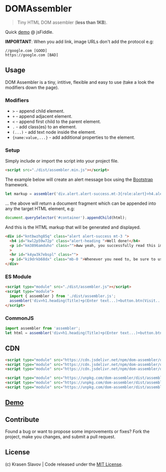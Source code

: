 # DOMAssembler

> Tiny HTML DOM assembler (**less than 1KB**).

Quick [demo](https://jsfiddle.net/krasenslavov/ys2dkrfz/) @ jsFiddle.

**IMPORTANT**: When you add link, image URLs don't add the protocol e.g: 

	//google.com [GOOD]
	https://google.com [BAD]

## Usage

DOM Assembler is a tiny, intitive, flexible and easy to use (take a look the modifiers down the page).

### Modifiers

* `>` - append child element.
* `+` - append adjacent element.
* `<` - append first child to the parent element.
* `.` - add class(es) to an element.
* `(...)` - add text node inside the element.
* `{name:value,...}` - add additional properties to the element.

### Setup

Simply include or import the script into your project file.

```html
<script src="./dist/assembler.min.js"></script>
```

The example below will create an alert message box using the [Bootstrap](https://getbootstrap.com/docs/4.4/components/alerts/) framework.

```js
let markup = assembler('div.alert.alert-success.mt-3{role:alert}>h4.alert-heading(Well done!)+p(Aww yeah, you successfully read this important alert message. This example text is going to run a bit longer so that you can see how spacing within an alert works with this kind of content.)+hr+p.mb-0(Whenever you need to, be sure to use margin utilities to keep things nice and tidy.)');
```

... the above will return a document fragment which can be appended into any the target HTML element, e.g:

```js
document.querySelector('#container').appendChild(html);
```

And this is the HTML markup that will be generated and displayed.

```html
<div id="kntbwzhg85q" class="alert alert-success mt-3 ">
  <h4 id="kwl2p59w72p" class="alert-heading ">Well done!</h4>
  <p id="km3896amduho" class="">Aww yeah, you successfully read this important alert message. This example text is going to run a bit longer so that you can see how spacing within an alert works with this kind of content.</p
  >
  <hr id="k4yw3k7ebspl" class="">
  <p id="ki9drkb68dx" class="mb-0 ">Whenever you need to, be sure to use margin utilities to keep things nice and tidy.</p>
</div>
```

### ES Module

```html
<script type="module" src="./dist/assembler.js"></script>
<script type="module">
  import { assembler } from './dist/assembler.js';
  assembler('div>h1.heading(Title)+p(Enter text...)+button.btn(Visit...){type:submit}');
</script>
```

### CommonJS

```js
import assembler from 'assembler';
let html = assembler('div>h1.heading(Title)+p(Enter text...)+button.btn(Visit...){type:submit}');
```

## CDN

```html
<script type="module" src="https://cdn.jsdelivr.net/npm/dom-assembler/dist/assembler.min.js"></script>
<script type="module" src="https://cdn.jsdelivr.net/npm/dom-assembler/dist/assembler.js"></script>
<script type="module" src="https://cdn.jsdelivr.net/npm/dom-assembler/dist/assembler.mjs"></script>
```

```html
<script type="module" src="https://unpkg.com/dom-assembler/dist/assembler.min.js"></script>
<script type="module" src="https://unpkg.com/dom-assembler/dist/assembler.js"></script>
<script type="module" src="https://unpkg.com/dom-assembler/dist/assembler.mjs"></script>
```

## [Demo](https://jsfiddle.net/krasenslavov/ys2dkrfz/)

## Contribute

Found a bug or want to propose some improvements or fixes? Fork the project, make you changes, and submit a pull request.

## License

(c) Krasen Slavov | Code released under the [MIT License](https://opensource.org/licenses/MIT).

